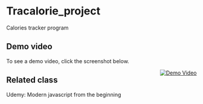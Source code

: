 # Tracalorie_project 
Calories tracker program


## Demo video 
To see a demo video, click the screenshot below.

<a style="float:right" href="http://youtu.be/DcBdy-i8K_M?hd=1" target="_blank">
  <img alt="Demo Video" src="https://i.ibb.co/nMcnpjY/tracalories.png" />
</a>


## Related class
Udemy: Modern javascript from the beginning